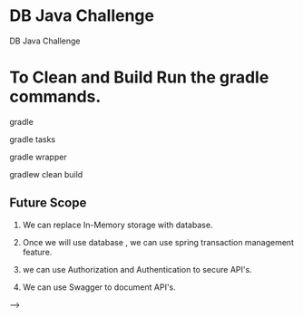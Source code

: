 # DB Java Challenge
DB Java Challenge

# To Clean and Build Run the gradle commands.

gradle

gradle tasks

gradle wrapper

gradlew clean build 
  
## Future Scope 

1. We can replace In-Memory storage with database. 

2. Once we will use database , we can use spring transaction management feature. 

3. we can use Authorization and Authentication to secure API's.

4. We can use Swagger to document API's.

<!-- <!-- 5. We can use Spring boot actuator to measure health of system. --> --> 